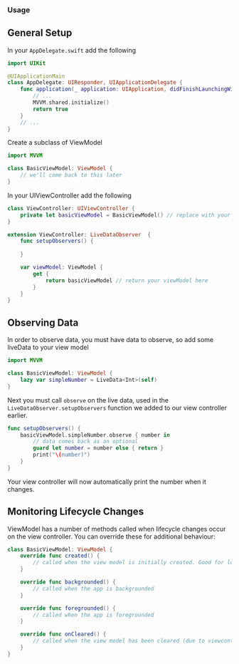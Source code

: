 ### Usage ###

## General Setup ##
In your `AppDelegate.swift` add the following 

```swift
import UIKit

@UIApplicationMain
class AppDelegate: UIResponder, UIApplicationDelegate {
    func application(_ application: UIApplication, didFinishLaunchingWithOptions launchOptions: [UIApplication.LaunchOptionsKey: Any]?) -> Bool {
        // ...
        MVVM.shared.initialize()
        return true
    }
    // ...
}
```

Create a subclass of ViewModel
```swift
import MVVM 

class BasicViewModel: ViewModel {
    // we'll come back to this later
}
```

In your UIViewController add the following
```swift
class ViewController: UIViewController {
    private let basicViewModel = BasicViewModel() // replace with your new ViewModel subclass
}

extension ViewController: LiveDataObserver  {
    func setupObservers() {
        
    }

    var viewModel: ViewModel {
        get {
            return basicViewModel // return your viewModel here
        }
    }
}
```

## Observing Data ##

In order to observe data, you must have data to observe, so add some liveData to your view model

```swift
import MVVM 

class BasicViewModel: ViewModel {
    lazy var simpleNumber = LiveData<Int>(self)
}
```

Next you must call `observe` on the live data, used in the `LiveDataObserver.setupObservers` function we added to our view controller earlier.

```swift 
func setupObservers() {
    basicViewModel.simpleNumber.observe { number in
        // data comes back as an optional
        guard let number = number else { return }
        print("\(number)")
    }
}
```

Your view controller will now automatically print the number when it changes.


## Monitoring Lifecycle Changes ##

ViewModel has a number of methods called when lifecycle changes occur on the view controller. You can override these for additional behaviour:

```swift 
class BasicViewModel: ViewModel {
    override func created() {
        // called when the view model is initially created. Good for loading data
    }

    override func backgrounded() {
        // called when the app is backgrounded
    }

    override func foregrounded() {
        // called when the app is foregrounded
    }

    override func onCleared() {
        // called when the view model has been cleared (due to viewcontroller de-init)
    }
}
```

